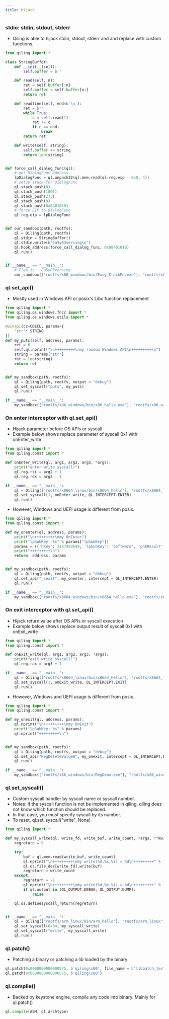 ```yaml
---
title: Hijack
---
```


### stdio: stdin, stdout, stderr

- Qiling is able to hijack stdin, stdout, stderr and and replace with custom functions.

```python
from qiling import *

class StringBuffer:
    def __init__(self):
        self.buffer = b''

    def read(self, n):
        ret = self.buffer[:n]
        self.buffer = self.buffer[n:]
        return ret

    def readline(self, end=b'\n'):
        ret = b''
        while True:
            c = self.read(1)
            ret += c
            if c == end:
                break
        return ret

    def write(self, string):
        self.buffer += string
        return len(string)


def force_call_dialog_func(ql):
    # get DialogFunc address
    lpDialogFunc = ql.unpack32(ql.mem.read(ql.reg.esp - 0x8, 4))
    # setup stack for DialogFunc
    ql.stack_push(0)
    ql.stack_push(1001)
    ql.stack_push(273)
    ql.stack_push(0)
    ql.stack_push(0x0401018)
    # force EIP to DialogFunc
    ql.reg.eip = lpDialogFunc


def our_sandbox(path, rootfs):
    ql = Qiling(path, rootfs)
    ql.stdin = StringBuffer()
    ql.stdin.write(b"Ea5yR3versing\n")
    ql.hook_address(force_call_dialog_func, 0x00401016)
    ql.run()


if __name__ == "__main__":
    # Flag is : Ea5yR3versing
    our_sandbox(["rootfs/x86_windows/bin/Easy_CrackMe.exe"], "rootfs/x86_windows")

```


### ql.set_api()

- Mostly used in Windows API or posix's Libc function replacement

```python
from qiling import *
from qiling.os.windows.fncc import *
from qiling.os.windows.utils import *

@winapi(cc=CDECL, params={
    "str": STRING
})
def my_puts(self, address, params):
    ret = 0
    self.ql.nprint("\n+++++++++\nmy random Windows API\n+++++++++\n")
    string = params["str"]
    ret = len(string)
    return ret


def my_sandbox(path, rootfs):
    ql = Qiling(path, rootfs, output = "debug")
    ql.set_syscall("puts", my_puts)
    ql.run()

if __name__ == "__main__":
    my_sandbox(["rootfs/x86_windows/bin/x86_hello.exe"], "rootfs/x86_windows")

```

### On enter interceptor  with ql.set_api()

- Hijack parameter before OS APIs or syscall
- Example below shows replace parameter of syscall 0x1 with onEnter_write
```python
from qiling import *
from qiling.const import *

def onEnter_write(ql, arg1, arg2, arg3, *args):
    print("enter write syscall!")
    ql.reg.rsi = arg2 + 1
    ql.reg.rdx = arg3 - 1

if __name__ == "__main__":
    ql = Qiling(["rootfs/x8664_linux/bin/x8664_hello"], "rootfs/x8664_linux", output="debug")
    ql.set_syscall(1, onEnter_write, QL_INTERCEPT.ENTER)
    ql.run()
```

- However, Windows and UEFI usage is different from posix.

```python
from qiling import *
from qiling.const import *

def my_onenter(ql, address, params):
    print("\n+++++++++\nmy OnEnter")
    print("lpSubKey: %s" % params["lpSubKey"])
    params = ({'hKey': 2147483649, 'lpSubKey': 'Software', 'phkResult': 4294954932})
    print("+++++++++\n")
    return  address, params


def my_sandbox(path, rootfs):
    ql = Qiling(path, rootfs, output = "debug")
    ql.set_api("_cexit", my_onenter, intercept = QL_INTERCEPT.ENTER)
    ql.run()

if __name__ == "__main__":
    my_sandbox(["rootfs/x8664_windows/bin/x8664_hello.exe"], "rootfs/x8664_windows")
```


### On exit interceptor with ql.set_api()
- Hijack return value after OS APIs or syscall execution
- Example below shows replace output result of syscall 0x1 with onExit_write
```python
from qiling import *
from qiling.const import *

def onExit_write(ql, arg1, arg2, arg3, *args):
    print("exit write syscall!")
    ql.reg.rax = arg3 + 1

if __name__ == "__main__":
    ql = Qiling(["rootfs/x8664_linux/bin/x8664_hello"], "rootfs/x8664_linux", output="debug")
    ql.set_syscall(1, onExit_write, QL_INTERCEPT.EXIT)
    ql.run()
```

- However, Windows and UEFI usage is different from posix.
```python
from qiling import *
from qiling.const import *

def my_onexit(ql, address, params):
    ql.nprint("\n+++++++++\nmy OnExit")
    print("lpSubKey: %s" % params)
    ql.nprint("+++++++++\n")


def my_sandbox(path, rootfs):
    ql = Qiling(path, rootfs, output = "debug")
    ql.set_api("RegDeleteValueW", my_onexit, intercept = QL_INTERCEPT.EXIT)
    ql.run()

if __name__ == "__main__":
    my_sandbox(["rootfs/x86_windows/bin/RegDemo.exe"], "rootfs/x86_windows")
```

### ql.set_syscall()

- Custom syscall handler by syscall name or syscall number.
- Notes: If the syscall function is not be implemented in qiling, qiling does not know which function should be replaced.
- In that case, you must specify syscall by its number.
- To reset, ql.set_syscall("write", None)

```python
from qiling import *

def my_syscall_write(ql, write_fd, write_buf, write_count, *args, **kw):
    regreturn = 0

    try:
        buf = ql.mem.read(write_buf, write_count)
        ql.nprint("\n+++++++++\nmy write(%d,%x,%i) = %d\n+++++++++" % (write_fd, write_buf, write_count, regreturn))
        ql.os.file_des[write_fd].write(buf)
        regreturn = write_count
    except:
        regreturn = -1
        ql.nprint("\n+++++++++\nmy write(%d,%x,%i) = %d\n+++++++++" % (write_fd, write_buf, write_count, regreturn))
        if ql.output in (QL_OUTPUT.DEBUG, QL_OUTPUT.DUMP):
            raise

    ql.os.definesyscall_return(regreturn)


if __name__ == "__main__":
    ql = Qiling(["rootfs/arm_linux/bin/arm_hello"], "rootfs/arm_linux", output = "debug")
    ql.set_syscall(0x04, my_syscall_write)
    ql.set_syscall("write", my_syscall_write)
    ql.run()
```

### ql.patch()

- Patching a binary or patching a lib loaded by the binary

```python
ql.patch(0x0000000000000575, b'qiling\x00', file_name = b'libpatch_test.so')
ql.patch(0x0000000000000575, b'qiling\x00')  
```

### ql.compile()

- Backed by keystone engine, compile any code into binary. Mainly for ql.patch()

```python
ql.compile(ASM, ql.archtype)
```

